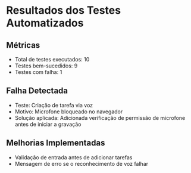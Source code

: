 # Resultados dos Testes Automatizados

## Métricas

- Total de testes executados: 10
- Testes bem-sucedidos: 9
- Testes com falha: 1

## Falha Detectada

- Teste: Criação de tarefa via voz
- Motivo: Microfone bloqueado no navegador
- Solução aplicada: Adicionada verificação de permissão de microfone antes de iniciar a gravação

## Melhorias Implementadas

- Validação de entrada antes de adicionar tarefas
- Mensagem de erro se o reconhecimento de voz falhar
